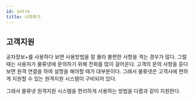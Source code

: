 ```yaml
---
id: intro
title: 시작하기
---
```


## 고객지원

공차정보+를 사용하다 보면 사용방법을 잘 몰라 불편한 사항을 격는 경우가 많다. 그럴때는 사용자가 물류넷에 문의하기 위해 전화를 많이 걸어온다. 고객의 문의 사항을 듣다보면 원격 연결을 하여 설명을 해야할 때가 대부분이다. 그래서 물류넷은 고객사에 편하게 지원할 수 있는 원격지원 시스탬이 구비되어 있다.

그래서 물류넷 원격지원 시스탬을 편리하게 사용하는 방법을 다름과 같이 지원한다.